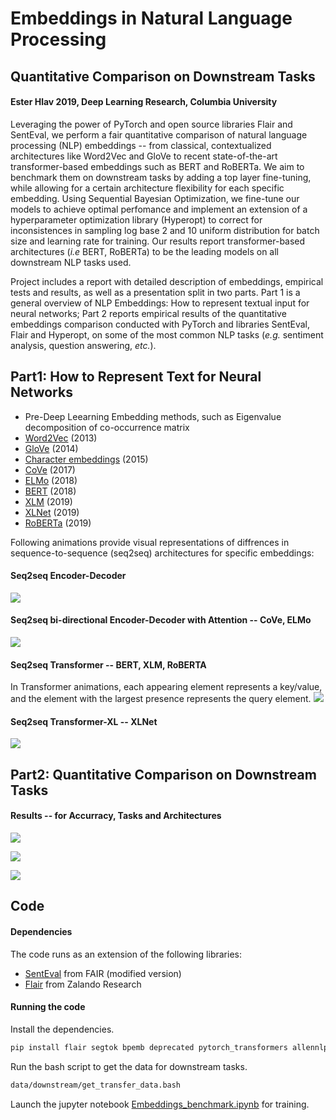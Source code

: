 # Embeddings in Natural Language Processing
## Quantitative Comparison on Downstream Tasks
#### Ester Hlav 2019, Deep Learning Research, Columbia University

Leveraging the power of PyTorch and open source libraries Flair and SentEval, we perform a fair quantitative comparison of natural language processing (NLP) embeddings -- from classical, contextualized architectures like Word2Vec and GloVe to recent state-of-the-art transformer-based embeddings such as BERT and RoBERTa.  We aim to benchmark them on downstream tasks by adding a top layer fine-tuning, while allowing for a certain architecture flexibility for each specific embedding. Using Sequential Bayesian Optimization, we fine-tune our models to achieve optimal perfomance and implement an extension of a hyperparameter optimization library (Hyperopt) to correct for inconsistences in sampling log base 2 and 10 uniform distribution for batch size and learning rate for training. Our results report transformer-based architectures (*i.e* BERT, RoBERTa) to be the leading models on all downstream NLP tasks used. 

Project includes a report with detailed description of embeddings, empirical tests and results, as well as a presentation split in two parts. Part 1 is a general overview of NLP Embeddings: How to represent textual input for neural networks; Part 2 reports empirical results of the quantitative embeddings comparison conducted with PyTorch and libraries SentEval, Flair and Hyperopt, on some of the most common NLP tasks (*e.g.* sentiment analysis, question answering, *etc.*).

## Part1: How to Represent Text for Neural Networks
* Pre-Deep Leearning Embedding methods, such as Eigenvalue decomposition of co-occurrence matrix
* [Word2Vec](https://papers.nips.cc/paper/5021-distributed-representations-of-words-and-phrases-and-their-compositionality.pdf) (2013)
* [GloVe](https://www.aclweb.org/anthology/D14-1162) (2014)
* [Character embeddings](https://arxiv.org/pdf/1508.06615.pdf) (2015)
* [CoVe](https://arxiv.org/pdf/1708.00107.pdf) (2017)
* [ELMo](https://arxiv.org/pdf/1802.05365.pdf) (2018)
* [BERT](https://arxiv.org/pdf/1810.04805.pdf) (2018)
* [XLM](https://arxiv.org/pdf/1901.07291.pdf) (2019)
* [XLNet](https://arxiv.org/pdf/1906.08237.pdf) (2019)
* [RoBERTa](https://arxiv.org/pdf/1907.11692.pdf) (2019)


Following animations provide visual representations of diffrences in sequence-to-sequence (seq2seq) architectures for specific embeddings:

#### Seq2seq Encoder-Decoder
![](https://github.com/EsterHlav/Quantitative-Comparison-NLP-Embeddings-from-GloVe-to-RoBERTa/blob/master/gif/S2StoTransformer_1v2.gif)

#### Seq2seq bi-directional Encoder-Decoder with Attention -- CoVe, ELMo
![](https://github.com/EsterHlav/Quantitative-Comparison-NLP-Embeddings-from-GloVe-to-RoBERTa/blob/master/gif/S2StoTransformer_2v2.gif)

#### Seq2seq Transformer -- BERT, XLM, RoBERTA
In Transformer animations, each appearing element represents a key/value, and the element with the largest presence represents the query element.
![](https://github.com/EsterHlav/Quantitative-Comparison-NLP-Embeddings-from-GloVe-to-RoBERTa/blob/master/gif/S2StoTransformer_3v2.gif)

#### Seq2seq Transformer-XL -- XLNet
![](https://github.com/EsterHlav/Quantitative-Comparison-NLP-Embeddings-from-GloVe-to-RoBERTa/blob/master/gif/S2StoTransformer_4v2.gif)


## Part2: Quantitative Comparison on Downstream Tasks

#### Results -- for Accurracy, Tasks and Architectures
![](https://github.com/EsterHlav/Quantitative-Comparison-NLP-Embeddings-from-GloVe-to-RoBERTa/blob/master/gif/results_table.png)

![](https://github.com/EsterHlav/Quantitative-Comparison-NLP-Embeddings-from-GloVe-to-RoBERTa/blob/master/gif/tasks.png)

![](https://github.com/EsterHlav/Quantitative-Comparison-NLP-Embeddings-from-GloVe-to-RoBERTa/blob/master/gif/architectures.png)

## Code

#### Dependencies
The code runs as an extension of the following libraries:
* [SentEval](https://github.com/facebookresearch/SentEval) from FAIR (modified version)
* [Flair](https://github.com/zalandoresearch/flair) from Zalando Research

#### Running the code

Install the dependencies.
```bash
pip install flair segtok bpemb deprecated pytorch_transformers allennlp
```

Run the bash script to get the data for downstream tasks.
```bash
data/downstream/get_transfer_data.bash
```

Launch the jupyter notebook [Embeddings_benchmark.ipynb](/) for training.
